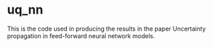 # uq_nn
This is the code used in producing the results in the paper Uncertainty propagation in feed-forward neural network models.
